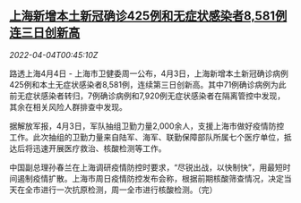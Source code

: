 <!--1649034063000-->
[上海新增本土新冠确诊425例和无症状感染者8,581例 连三日创新高](https://cn.reuters.com/article/shanghai-pandemic-updates-0404-mon-idCNKCS2LW012)
------

<div><i>2022-04-04T00:45:10Z</i></div><p>路透上海4月4日 - 上海市卫健委周一公布，4月3日，上海新增本土新冠确诊病例425例和本土无症状感染者8,581例，连续第三日创新高。其中71例确诊病例为此前无症状感染者转归，7例确诊病例和7,920例无症状感染者在隔离管控中发现，其余在相关风险人群排查中发现。</p><p>据解放军报，4月3日，军队抽组卫勤力量2,000余人，支援上海市做好疫情防控工作。此次抽组的卫勤力量来自陆军、海军、联勤保障部队所属七个医疗单位，抵达后将迅速开展医疗救治、核酸检测等工作。</p><p>中国副总理孙春兰在上海调研疫情防控时要求，“尽锐出战，以快制快”，用最短时间遏制疫情扩散。上海市周日疫情防控发布会称，根据前期核酸筛查情况，决定当天在全市进行一次抗原检测，周一全市进行核酸检测。（完）</p>
